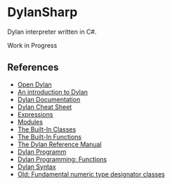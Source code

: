 # DylanSharp

Dylan interpreter written in C#.

Work in Progress

## References

- [Open Dylan](http://opendylan.org/)
- [An introduction to Dylan](http://opendylan.org/documentation/intro-dylan/index.html)
- [Dylan Documentation](http://opendylan.org/documentation/index.html)
- [Dylan Cheat Sheet](http://opendylan.org/documentation/cheatsheet.html)
- [Expressions](http://opendylan.org/books/drm/Expressions)
- [Modules](http://opendylan.org/books/drm/Modules)
- [The Built-In Classes](http://opendylan.org/books/drm/Built-In_Classes)
- [The Built-In Functions](http://opendylan.org/books/drm/Built-In_Functions)
- [The Dylan Reference Manual](http://opendylan.org/books/drm/Title)
- [Dylan Programm](http://opendylan.org/books/dpg/index.html)
- [Dylan Programming: Functions](http://opendylan.org/books/dpg/func.html)
- [Dylan Syntax](http://rigaux.org/language-study/syntax-across-languages-per-language/Dylan.html)
- [Old: Fundamental numeric type designator classes](http://old.opendylan.org/documentation/opendylan/interop1/inter_19.htm)

